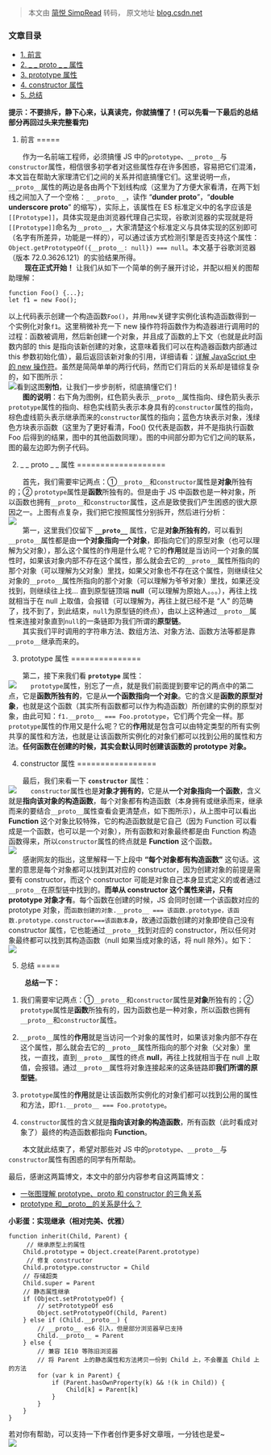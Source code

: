> 本文由 [简悦 SimpRead](http://ksria.com/simpread/) 转码， 原文地址 [blog.csdn.net](https://blog.csdn.net/cc18868876837/article/details/81211729)

### 文章目录

*   [1. 前言](#1__3)
*   [2. _ _ proto _ _ 属性](#2_____proto______13)
*   [3. prototype 属性](#3_prototype_18)
*   [4. constructor 属性](#4_constructor_22)
*   [5. 总结](#5__29)

**提示：不要排斥，静下心来，认真读完，你就搞懂了！(可以先看一下最后的总结部分再回过头来完整看完)**

1. 前言
=====

  作为一名前端工程师，必须搞懂 JS 中的`prototype`、`__proto__`与`constructor`属性，相信很多初学者对这些属性存在许多困惑，容易把它们混淆，本文旨在帮助大家理清它们之间的关系并彻底搞懂它们。这里说明一点，`__proto__`属性的两边是各由两个下划线构成（这里为了方便大家看清，在两下划线之间加入了一个空格：`_ _proto_ _`，读作 “**dunder proto**”，“**double underscore proto**” 的缩写），实际上，该属性在 ES 标准定义中的名字应该是`[[Prototype]]`，具体实现是由浏览器代理自己实现，谷歌浏览器的实现就是将`[[Prototype]]`命名为`__proto__`，大家清楚这个标准定义与具体实现的区别即可（名字有所差异，功能是一样的），可以通过该方式检测引擎是否支持这个属性：`Object.getPrototypeOf({__proto__: null}) === null`。本文基于谷歌浏览器（版本 72.0.3626.121）的实验结果所得。  
   **现在正式开始！** 让我们从如下一个简单的例子展开讨论，并配以相关的图帮助理解：

```
function Foo() {...};
let f1 = new Foo();
```

以上代码表示创建一个构造函数`Foo()`，并用`new`关键字实例化该构造函数得到一个实例化对象`f1`。这里稍微补充一下 new 操作符将函数作为构造器进行调用时的过程：函数被调用，然后新创建一个对象，并且成了函数的上下文（也就是此时函数内部的 this 是指向该新创建的对象，这意味着我们可以在构造器函数内部通过 this 参数初始化值），最后返回该新对象的引用，详细请看：[详解 JavaScript 中的 new 操作符](https://blog.csdn.net/cc18868876837/article/details/103149502)。虽然是简简单单的两行代码，然而它们背后的关系却是错综复杂的，如下图所示：  
![](https://img-blog.csdnimg.cn/20190311194017886.png?x-oss-process=image/watermark,type_ZmFuZ3poZW5naGVpdGk,shadow_10,text_aHR0cHM6Ly9ibG9nLmNzZG4ubmV0L2NjMTg4Njg4NzY4Mzc=,size_16,color_FFFFFF,t_70#pic_center)看到这图**别怕**，让我们一步步剖析，彻底搞懂它们！  
  **图的说明**：右下角为图例，红色箭头表示`__proto__`属性指向、绿色箭头表示`prototype`属性的指向、棕色实线箭头表示本身具有的`constructor`属性的指向，棕色虚线箭头表示继承而来的`constructor`属性的指向；蓝色方块表示对象，浅绿色方块表示函数（这里为了更好看清，Foo() 仅代表是函数，并不是指执行函数 Foo 后得到的结果，图中的其他函数同理）。图的中间部分即为它们之间的联系，图的最左边即为例子代码。

2. _ _ proto _ _ 属性
===================

  首先，我们需要牢记两点：①`__proto__`和`constructor`属性是**对象**所独有的；② `prototype`属性是**函数**所独有的。但是由于 JS 中函数也是一种对象，所以函数也拥有`__proto__`和`constructor`属性，这点是致使我们产生困惑的很大原因之一。上图有点复杂，我们把它按照属性分别拆开，然后进行分析：  
![](https://img-blog.csdnimg.cn/20190311192930650.png?x-oss-process=image/watermark,type_ZmFuZ3poZW5naGVpdGk,shadow_10,text_aHR0cHM6Ly9ibG9nLmNzZG4ubmV0L2NjMTg4Njg4NzY4Mzc=,size_16,color_FFFFFF,t_70#pic_center)  
  第一，这里我们仅留下 **`__proto__`** 属性，它是**对象所独有的**，可以看到`__proto__`属性都是由**一个对象指向一个对象**，即指向它们的原型对象（也可以理解为父对象），那么这个属性的作用是什么呢？它的**作用**就是当访问一个对象的属性时，如果该对象内部不存在这个属性，那么就会去它的`__proto__`属性所指向的那个对象（可以理解为父对象）里找，如果父对象也不存在这个属性，则继续往父对象的`__proto__`属性所指向的那个对象（可以理解为爷爷对象）里找，如果还没找到，则继续往上找… 直到原型链顶端 **null**（可以理解为原始人。。。），再往上找就相当于在 null 上取值，会报错（可以理解为，再往上就已经不是 “人” 的范畴了，找不到了，到此结束，`null`为原型链的终点），由以上这种通过`__proto__`属性来连接对象直到`null`的一条链即为我们所谓的**原型链**。  
  其实我们平时调用的字符串方法、数组方法、对象方法、函数方法等都是靠`__proto__`继承而来的。

3. prototype 属性
===============

  第二，接下来我们看 **`prototype`** 属性：  
![](https://img-blog.csdnimg.cn/20190311193033876.png?x-oss-process=image/watermark,type_ZmFuZ3poZW5naGVpdGk,shadow_10,text_aHR0cHM6Ly9ibG9nLmNzZG4ubmV0L2NjMTg4Njg4NzY4Mzc=,size_16,color_FFFFFF,t_70#pic_center)  `prototype`属性，别忘了一点，就是我们前面提到要牢记的两点中的第二点，它是**函数所独有的**，它是从**一个函数指向一个对象**。它的含义是**函数的原型对象**，也就是这个函数（其实所有函数都可以作为构造函数）所创建的实例的原型对象，由此可知：`f1.__proto__ === Foo.prototype`，它们两个完全一样。那`prototype`属性的作用又是什么呢？它的**作用**就是包含可以由特定类型的所有实例共享的属性和方法，也就是让该函数所实例化的对象们都可以找到公用的属性和方法。**任何函数在创建的时候，其实会默认同时创建该函数的 prototype 对象。**

4. constructor 属性
=================

  最后，我们来看一下 **`constructor`** 属性：  
![](https://img-blog.csdnimg.cn/20190311193745414.png?x-oss-process=image/watermark,type_ZmFuZ3poZW5naGVpdGk,shadow_10,text_aHR0cHM6Ly9ibG9nLmNzZG4ubmV0L2NjMTg4Njg4NzY4Mzc=,size_16,color_FFFFFF,t_70#pic_center)  `constructor`属性也是**对象才拥有的**，它是从**一个对象指向一个函数**，含义就是**指向该对象的构造函数**，每个对象都有构造函数（本身拥有或继承而来，继承而来的要结合`__proto__`属性查看会更清楚点，如下图所示），从上图中可以看出 **Function** 这个对象比较特殊，它的构造函数就是它自己（因为 Function 可以看成是一个函数，也可以是一个对象），所有函数和对象最终都是由 Function 构造函数得来，所以`constructor`属性的终点就是 **Function** 这个函数。  
![](https://img-blog.csdnimg.cn/20190311193622793.png?x-oss-process=image/watermark,type_ZmFuZ3poZW5naGVpdGk,shadow_10,text_aHR0cHM6Ly9ibG9nLmNzZG4ubmV0L2NjMTg4Njg4NzY4Mzc=,size_16,color_FFFFFF,t_70#pic_center)  
  感谢网友的指出，这里解释一下上段中 **“每个对象都有构造函数”** 这句话。这里的意思是每个对象都可以找到其对应的 constructor，因为创建对象的前提是需要有 constructor，而这个 constructor 可能是对象自己本身显式定义的或者通过`__proto__`在原型链中找到的。**而单从 constructor 这个属性来讲，只有 prototype 对象才有**。每个函数在创建的时候，JS 会同时创建一个该函数对应的 prototype 对象，而`函数创建的对象.__proto__ === 该函数.prototype，该函数.prototype.constructor===该函数本身`，故通过函数创建的对象即使自己没有 constructor 属性，它也能通过`__proto__`找到对应的 constructor，所以任何对象最终都可以找到其构造函数（null 如果当成对象的话，将 null 除外）。如下：  
![](https://img-blog.csdnimg.cn/20190311192013184.png?x-oss-process=image/watermark,type_ZmFuZ3poZW5naGVpdGk,shadow_10,text_aHR0cHM6Ly9ibG9nLmNzZG4ubmV0L2NjMTg4Njg4NzY4Mzc=,size_16,color_FFFFFF,t_70#pic_center)

5. 总结
=====

   **总结一下：**

1.  我们需要牢记两点：①`__proto__`和`constructor`属性是**对象**所独有的；② `prototype`属性是**函数**所独有的，因为函数也是一种对象，所以函数也拥有`__proto__`和`constructor`属性。  
    
2.  `__proto__`属性的**作用**就是当访问一个对象的属性时，如果该对象内部不存在这个属性，那么就会去它的`__proto__`属性所指向的那个对象（父对象）里找，一直找，直到`__proto__`属性的终点 **null**，再往上找就相当于在 null 上取值，会报错。通过`__proto__`属性将对象连接起来的这条链路即**我们所谓的原型链**。  
    
3.  `prototype`属性的**作用**就是让该函数所实例化的对象们都可以找到公用的属性和方法，即`f1.__proto__ === Foo.prototype`。  
    
4.  `constructor`属性的含义就是**指向该对象的构造函数**，所有函数（此时看成对象了）最终的构造函数都指向 **Function**。

  本文就此结束了，希望对那些对 JS 中的`prototype`、`__proto__`与`constructor`属性有困惑的同学有所帮助。

最后，感谢这两篇博文，本文中的部分内容参考自这两篇博文：

*   [一张图理解 prototype、proto 和 constructor 的三角关系](https://www.cnblogs.com/xiaohuochai/p/5721552.html)
*   [prototype 和__proto__的关系是什么？](https://www.cnblogs.com/Narcotic/p/6899088.html)

**小彩蛋：实现继承（相对完美、优雅）**

```
function inherit(Child, Parent) {
     // 继承原型上的属性 
    Child.prototype = Object.create(Parent.prototype)
     // 修复 constructor
    Child.prototype.constructor = Child
    // 存储超类
    Child.super = Parent
    // 静态属性继承
    if (Object.setPrototypeOf) {
        // setPrototypeOf es6
        Object.setPrototypeOf(Child, Parent)
    } else if (Child.__proto__) {
        // __proto__ es6 引入，但是部分浏览器早已支持
        Child.__proto__ = Parent
    } else {
        // 兼容 IE10 等陈旧浏览器
        // 将 Parent 上的静态属性和方法拷贝一份到 Child 上，不会覆盖 Child 上的方法
        for (var k in Parent) {
            if (Parent.hasOwnProperty(k) && !(k in Child)) {
                Child[k] = Parent[k]
            }
        }
    }
}
```

若对你有帮助，可以支持一下作者创作更多好文章哦，一分钱也是爱~  
![](https://img-blog.csdnimg.cn/20190730142719824.JPG?x-oss-process=image/watermark,type_ZmFuZ3poZW5naGVpdGk,shadow_10,text_aHR0cHM6Ly9jaGVuLWNvbmcuYmxvZy5jc2RuLm5ldA==,size_16,color_FFFFFF,t_70#pic_center)